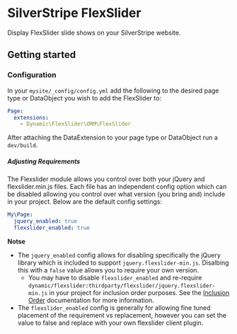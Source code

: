 # SilverStripe FlexSlider

Display FlexSlider slide shows on your SilverStripe website.

## Getting started

### Configuration

In your `mysite/_config/config.yml` add the following to the desired page type or DataObject you wish to add the FlexSlider to:

```yml
Page:
  extensions:
    - Dynamic\FlexSlider\ORM\FlexSlider
```

After attaching the DataExtension to your page type or DataObject run a `dev/build`.

##### Adjusting Requirements

The Flexslider module allows you control over both your jQuery and flexslider.min.js files. Each file has an independent config option which can be disabled allowing you control over what version (you bring and) include in your project. Below are the default config settings:

```yml
My\Page:
  jquery_enabled: true
  flexslider_enabled: true
```

**Notse**
- The `jquery_enabled` config allows for disabling specifically the jQuery library which is included to support `jquery.flexslider-min.js`. Disalbing this with a `false` value allows you to require your own version.
  - You may have to disable `flexslider_enabled` and re-require `dynamic/flexslider:thirdparty/flexslider/jquery.flexslider-min.js` in your project for inclusion order purposes. See the [Inclusion Order](https://docs.silverstripe.org/en/4/developer_guides/templates/requirements/#inclusion-order) documentation for more information.
- The `flexslider_enabled` config is generally for allowing fine tuned placement of the requirement vs replacement, however you can set the value to false and replace with your own flexslider client plugin.